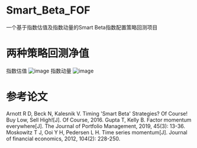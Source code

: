 # Smart_Beta_FOF
一个基于指数估值及指数动量的Smart Beta指数配置策略回测项目

# 两种策略回测净值
指数估值
![image](https://github.com/chengy6324/Smart_Beta_FOF/tree/master/image/im8.png)
指数动量
![image](https://github.com/chengy6324/Smart_Beta_FOF/tree/master/image/im12.png)

# 参考论文
Arnott R D, Beck N, Kalesnik V. Timing 'Smart Beta' Strategies? Of Course! Buy Low, Sell High![J]. Of Course, 2016.
Gupta T, Kelly B. Factor momentum everywhere[J]. The Journal of Portfolio Management, 2019, 45(3): 13-36.
Moskowitz T J, Ooi Y H, Pedersen L H. Time series momentum[J]. Journal of financial economics, 2012, 104(2): 228-250.
